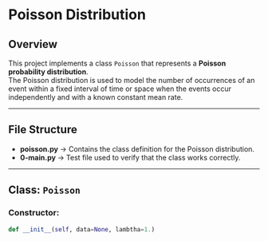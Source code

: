 # Poisson Distribution

## Overview
This project implements a class `Poisson` that represents a **Poisson probability distribution**.  
The Poisson distribution is used to model the number of occurrences of an event within a fixed interval of time or space when the events occur independently and with a known constant mean rate.

---

## File Structure
- **poisson.py** → Contains the class definition for the Poisson distribution.
- **0-main.py** → Test file used to verify that the class works correctly.

---

## Class: `Poisson`
### Constructor:
```python
def __init__(self, data=None, lambtha=1.)
